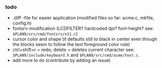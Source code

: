 ### todo
+ .diff -file for easier application (modified files so far: acme.c, mkfile, config.h)
+ fontsrv-modification (LCDFILTER? hardcoded dpi? font-height? see: `$PLAN9/src/cmd/fontsrv/x11.c`)
+ cursor color and shape (it defaults still to black in center even though the blocks seem to follow the text foreground color rule)
+ ctrl+shift+r = redo; delete = deletes current character see: `$PLAN9/include/keyboard.h` and `$PLAN9/src/cmd/acme/text.c`.
+ add more to do (contribute by adding an issue)
